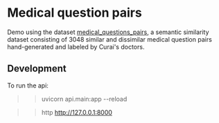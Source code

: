 # Medical question pairs

Demo using the dataset [medical_questions_pairs][1], a semantic similarity dataset consisting of 3048 similar and dissimilar medical question pairs hand-generated and labeled by Curai's doctors.


## Development

To run the api:

>> uvicorn api.main:app --reload

>> http http://127.0.0.1:8000


[1]: https://huggingface.co/datasets/medical_questions_pairs
